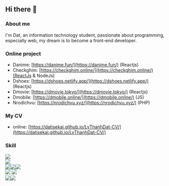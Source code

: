 ## Hi there 👋

### About me
I'm Dat, an information technology
student, passionate about programming, especially web,
my dream is to become a front-end developer.

### Online project
- Danime: [https://danime.fun/](https://danime.fun/) (Reactjs)
- Checkghim: [https://checkghim.online/](https://checkghim.online/)(ReactJs & NodeJs)
- Dshoes: [https://dshoes.netlify.app/](https://dshoes.netlify.app/) (Reactjs)
- Dmovie: [https://dmovie.tokyo/](https://dmovie.tokyo/) (Reactjs)
- Dmobile: [https://dmobile.online/](https://dmobile.online/) (JS)
- Nrodichvu: [https://nrodichvu.xyz/](https://nrodichvu.xyz/) (PHP)

### My CV
- online: [https://datisekai.github.io/LyThanhDat-CV/](https://datisekai.github.io/LyThanhDat-CV/)

### Skill

<div><img src="https://img.shields.io/badge/html5-%23E34F26.svg?style=for-the-badge&logo=html5&logoColor=white"></div>

<div><img src="https://img.shields.io/badge/css3-%231572B6.svg?style=for-the-badge&logo=css3&logoColor=white"></div>
<div><img src="https://img.shields.io/badge/tailwindcss-%2338B2AC.svg?style=for-the-badge&logo=tailwind-css&logoColor=white"><img src="https://img.shields.io/badge/bootstrap-%23563D7C.svg?style=for-the-badge&logo=bootstrap&logoColor=white"><img src="https://img.shields.io/badge/SASS-hotpink.svg?style=for-the-badge&logo=SASS&logoColor=white"></div>
<img src="https://img.shields.io/badge/javascript-%23323330.svg?style=for-the-badge&logo=javascript&logoColor=%23F7DF1E">
<img src="https://img.shields.io/badge/react-%2320232a.svg?style=for-the-badge&logo=react&logoColor=%2361DAFB">
<div><img src="https://img.shields.io/badge/redux-%23593d88.svg?style=for-the-badge&logo=redux&logoColor=white"><img src="https://img.shields.io/badge/React_Router-CA4245?style=for-the-badge&logo=react-router&logoColor=white"></div>

